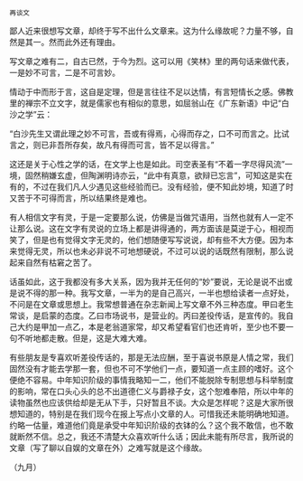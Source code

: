     再谈文 

   鄙人近来很想写文章，却终于写不出什么文章来。这为什么缘故呢？力量不够，自然是其一。然而此外还有理由。

   写文章之难有二，自古已然，于今为烈。这可以用《笑林》里的两句话来做代表，一是妙不可言，二是不可言妙。

   情动于中而形于言，这自是定理，但是言往往不足以达情，有言短情长之感。佛教里的禅宗不立文字，就是儒家也有相似的意思，如屈翁山在《广东新语》中记“白沙之学”云：

   “白沙先生又谓此理之妙不可言，吾或有得焉，心得而存之，口不可而言之。比试言之，则已非吾所存矣，故凡有得而可言，皆不足以得言。”

   这还是关于心性之学的话，在文学上也是如此。司空表圣有“不着一字尽得风流”一境，固然稍嫌玄虚，但陶渊明诗亦云，“此中有真意，欲辩已忘言”，可知这是实在有的，不过在我们凡人少遇见这些经验而已。没有经验，便不知此妙境，知道了时又苦于不可得而言，所以结果终是难也。

   有人相信文字有灵，于是一定要那么说，仿佛是当做咒语用，当然也就有人一定不让那么说。这在文字有灵说的立场上都是讲得通的，两方面该是莫逆于心，相视而笑了，但是也有觉得文字无灵的，他们想随便写写说说，却有些不大方便。因为本来觉得无灵，所以也未必非说不可地想硬说，不过可以说的话既然有限制，那么说起来自然有枯窘之苦了。

   话虽如此，这于我都没有多大关系，因为我并无任何的“妙”要说，无论是说不出或是说不得的那一种。我写文章，一半为的是自己高兴，一半也想给读者一点好处，不问是在文章或思想上。我常想普通在杂志新闻上写文章不外三种态度。甲曰老生常谈，是启蒙的态度。乙曰市场说书，是营业的。丙曰差役传话，是宣传的。我自己大约是甲加一点乙，本是老翁道家常，却又希望看官们也还肯听，至少也不要一句不听地都走散。但是，这是大难大难。

   有些朋友是专喜欢听差役传话的，那是无法应酬，至于喜说书原是人情之常，我们固然没有才能去学那一套，但也不可不学他们一点，要知道一点主顾的嗜好。这个便绝不容易。中年知识阶级的事情我略知一二，他们不能脱除专制思想与科举制度的影响，常在口头心头的总不出道德仁义与爵禄子女，这个恕难奉陪，所以中年的读物虽然也应该供给却是无从下手，只好暂且不谈。大众是怎样呢？这是大家所很想知道的，特别是在我们现今在报上写点小文章的人。可惜我还未能明确地知道。约略一估量，难道他们竟是承受中年知识阶级的衣钵的么？这个我不敢信，也不敢就断然不信。总之，我还不清楚大众喜欢听什么话；因此未能有所尽言，我所说的文章（写了聊以自娱的文章在外）之难写就是这个缘故。

   （九月）

